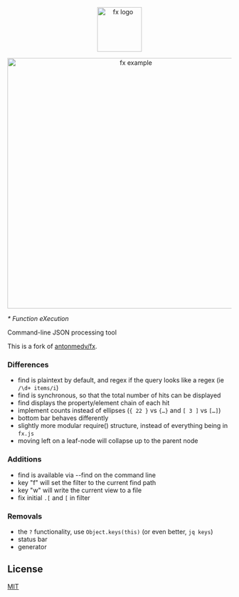 <p align="center">
  <img src="https://medv.io/assets/fx-logo.png" height="100" alt="fx logo">
</p>
<p align="center">
  <img src="https://medv.io/assets/fx.gif" width="562" alt="fx example">
</p>

_* Function eXecution_

Command-line JSON processing tool

This is a fork of [antonmedv/fx](https://github.com/antonmedv/fx).

### Differences

- find is plaintext by default, and regex if the query looks like a regex (ie
  `/\d+ items/i`)
- find is synchronous, so that the total number of hits can be displayed
- find displays the property/element chain of each hit
- implement counts instead of ellipses (`{ 22 }` vs `{…}` and `[ 3 ]` vs `[…]`)
- bottom bar behaves differently
- slightly more modular require() structure, instead of everything being in
  `fx.js`
- moving left on a leaf-node will collapse up to the parent node

### Additions

- find is available via --find on the command line
- key "f" will set the filter to the current find path
- key "w" will write the current view to a file
- fix initial `.[` and `[` in filter

### Removals

- the `?` functionality, use `Object.keys(this)` (or even better, `jq keys`)
- status bar
- generator

## License

[MIT](https://github.com/antonmedv/fx/blob/master/LICENSE)  
